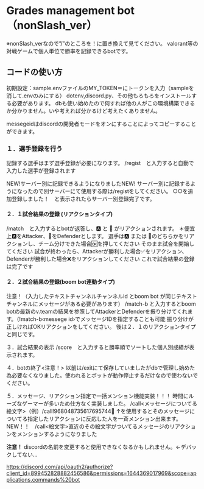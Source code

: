 # Grades management bot （nonSlash_ver）
※nonSlash_verなので”/”のところを！に置き換えて見てください。
valorant等の対戦ゲームで個人単位で勝率を記録できるbotです。

## コードの使い方
初期設定：sample.envファイルのMY_TOKEN＝にトークンを入力（sampleを消して.envのみにする）
dotenv,discord.py、その他もろもろをインストールする必要があります。
dbも使い始めたので何すれば他の人がこの環境構築できるか分かりません。いや考えれば分かるけど考えたくありません。

messegeidはdiscordの開発者モードをオンにすることによってコピーすることができます。

### １．選手登録を行う
記録する選手はまず選手登録が必要になります。
/regist　と入力すると自動で入力した選手が登録されます

NEW!サーバー別に記録できるようになりましたNEW!
サーバー別に記録するようになったので別サーバーにて使用する際は/registをしてください。
○○を追加登録しました！　と表示されたらサーバー別登録完了です。


#### ２．１試合結果の登録 (リアクションタイプ)
/match　と入力するとbotが返答し、🅰️ と 🐢 がリアクションされます。
＊便宜上🅰️をAttacker、🐢をDefenderとします。
選手は🅰️ または 🐢のどちらかをリアクションし、チーム分けできた場合🆗を押してください
そのまま試合を開始してください
試合が終わったら、Attackerが勝利した場合✅をリアクション、Defenderが勝利した場合❌をリアクションしてください
これで試合結果の登録は完了です

#### ２．２試合結果の登録(boom bot連動タイプ)
注意！（入力したテキストチャンネルチャンネルid とboom bot が同じテキストチャンネルにメッセージがある必要があります）
/match-b と入力するとboom botの最新のv.teamの結果を参照してAttackerとDefenderを振り分けてくれます。（!match-b‹messege id›でメッセージIDを指定することも可能
振り分けが正しければOKリアクションをしてください。
後は２．１のリアクションタイプと同じです。


３．試合結果の表示
/score　と入力すると勝率順でソートした個人別成績が表示されます。

４．botの終了<注意！>
以前は/exitにて保存していましたがdbで管理し始めた為必要なくなりました。使われるとボットが動作停止するだけなので使わないでください。

５．メッセージ、リアクション指定で一括メンション機能実装！！！
時間にルーズなゲーマーが多いため仕方なく実装しました。
/call<messegeid><メッセージについてる絵文字>（例）/call!968048735617695744🐑
↑を使用するとそのメッセージについてる指定したリアクションに反応した人を一斉メンション出来ます。
NEW！！　/call<絵文字>直近のその絵文字がついてるメッセージのリアクションをメンションするようになりました

**注意！**
discordの名前を変更すると使用できなくなるかもしれません。←デバックしてない…

https://discord.com/api/oauth2/authorize?client_id=899452828882456586&permissions=1644369017969&scope=applications.commands%20bot